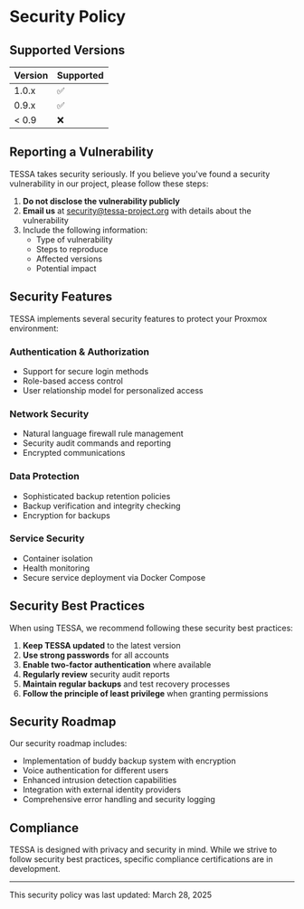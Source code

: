 # Security Policy

## Supported Versions

| Version | Supported          |
|---------|-------------------|
| 1.0.x   | :white_check_mark: |
| 0.9.x   | :white_check_mark: |
| < 0.9   | :x:                |

## Reporting a Vulnerability

TESSA takes security seriously. If you believe you've found a security vulnerability in our project, please follow these steps:

1. **Do not disclose the vulnerability publicly**
2. **Email us** at [security@tessa-project.org](mailto:security@tessa-project.org) with details about the vulnerability
3. Include the following information:
   - Type of vulnerability
   - Steps to reproduce
   - Affected versions
   - Potential impact

## Security Features

TESSA implements several security features to protect your Proxmox environment:

### Authentication & Authorization
- Support for secure login methods
- Role-based access control
- User relationship model for personalized access

### Network Security
- Natural language firewall rule management
- Security audit commands and reporting
- Encrypted communications

### Data Protection
- Sophisticated backup retention policies
- Backup verification and integrity checking
- Encryption for backups

### Service Security
- Container isolation
- Health monitoring
- Secure service deployment via Docker Compose

## Security Best Practices

When using TESSA, we recommend following these security best practices:

1. **Keep TESSA updated** to the latest version
2. **Use strong passwords** for all accounts
3. **Enable two-factor authentication** where available
4. **Regularly review** security audit reports
5. **Maintain regular backups** and test recovery processes
6. **Follow the principle of least privilege** when granting permissions

## Security Roadmap

Our security roadmap includes:

- Implementation of buddy backup system with encryption
- Voice authentication for different users
- Enhanced intrusion detection capabilities
- Integration with external identity providers
- Comprehensive error handling and security logging

## Compliance

TESSA is designed with privacy and security in mind. While we strive to follow security best practices, specific compliance certifications are in development.

---

This security policy was last updated: March 28, 2025